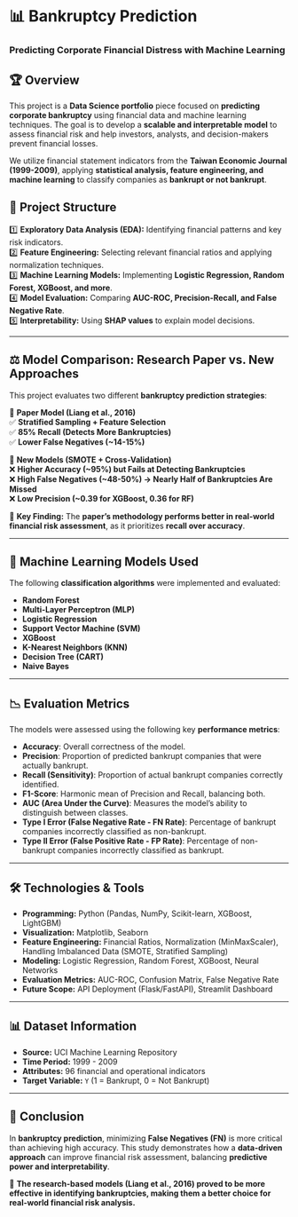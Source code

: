 # 📊 Bankruptcy Prediction  
### Predicting Corporate Financial Distress with Machine Learning  

## 🏆 Overview  
This project is a **Data Science portfolio** piece focused on **predicting corporate bankruptcy** using financial data and machine learning techniques. The goal is to develop a **scalable and interpretable model** to assess financial risk and help investors, analysts, and decision-makers prevent financial losses.  

We utilize financial statement indicators from the **Taiwan Economic Journal (1999-2009)**, applying **statistical analysis, feature engineering, and machine learning** to classify companies as **bankrupt or not bankrupt**.  

## 📂 Project Structure  
1️⃣ **Exploratory Data Analysis (EDA):** Identifying financial patterns and key risk indicators.  
2️⃣ **Feature Engineering:** Selecting relevant financial ratios and applying normalization techniques.  
3️⃣ **Machine Learning Models:** Implementing **Logistic Regression, Random Forest, XGBoost, and more**.  
4️⃣ **Model Evaluation:** Comparing **AUC-ROC, Precision-Recall, and False Negative Rate**.  
5️⃣ **Interpretability:** Using **SHAP values** to explain model decisions.  

---

## ⚖ Model Comparison: Research Paper vs. New Approaches  
This project evaluates two different **bankruptcy prediction strategies**:  

📖 **Paper Model (Liang et al., 2016)**  
✅ **Stratified Sampling + Feature Selection**  
✅ **85% Recall (Detects More Bankruptcies)**  
✅ **Lower False Negatives (~14-15%)**  

🚀 **New Models (SMOTE + Cross-Validation)**  
❌ **Higher Accuracy (~95%) but Fails at Detecting Bankruptcies**  
❌ **High False Negatives (~48-50%) → Nearly Half of Bankruptcies Are Missed**  
❌ **Low Precision (~0.39 for XGBoost, 0.36 for RF)**  

🔎 **Key Finding:** The **paper’s methodology performs better in real-world financial risk assessment**, as it prioritizes **recall over accuracy**.  

---

## 🤖 Machine Learning Models Used
The following **classification algorithms** were implemented and evaluated:

- **Random Forest**
- **Multi-Layer Perceptron (MLP)**
- **Logistic Regression**
- **Support Vector Machine (SVM)**
- **XGBoost**
- **K-Nearest Neighbors (KNN)**
- **Decision Tree (CART)**
- **Naive Bayes**

---

## 📉 Evaluation Metrics
The models were assessed using the following key **performance metrics**:

- **Accuracy**: Overall correctness of the model.
- **Precision**: Proportion of predicted bankrupt companies that were actually bankrupt.
- **Recall (Sensitivity)**: Proportion of actual bankrupt companies correctly identified.
- **F1-Score**: Harmonic mean of Precision and Recall, balancing both.
- **AUC (Area Under the Curve)**: Measures the model’s ability to distinguish between classes.
- **Type I Error (False Negative Rate - FN Rate)**: Percentage of bankrupt companies incorrectly classified as non-bankrupt.
- **Type II Error (False Positive Rate - FP Rate)**: Percentage of non-bankrupt companies incorrectly classified as bankrupt.

---

## 🛠 Technologies & Tools  
- **Programming:** Python (Pandas, NumPy, Scikit-learn, XGBoost, LightGBM)  
- **Visualization:** Matplotlib, Seaborn  
- **Feature Engineering:** Financial Ratios, Normalization (MinMaxScaler), Handling Imbalanced Data (SMOTE, Stratified Sampling)  
- **Modeling:** Logistic Regression, Random Forest, XGBoost, Neural Networks  
- **Evaluation Metrics:** AUC-ROC, Confusion Matrix, False Negative Rate  
- **Future Scope:** API Deployment (Flask/FastAPI), Streamlit Dashboard  

---

## 📊 Dataset Information  
- **Source:** UCI Machine Learning Repository  
- **Time Period:** 1999 - 2009  
- **Attributes:** 96 financial and operational indicators  
- **Target Variable:** `Y` (1 = Bankrupt, 0 = Not Bankrupt)  

---

## 🚀 Conclusion  
In **bankruptcy prediction**, minimizing **False Negatives (FN)** is more critical than achieving high accuracy. This study demonstrates how a **data-driven approach** can improve financial risk assessment, balancing **predictive power and interpretability**.  

🔹 **The research-based models (Liang et al., 2016) proved to be more effective in identifying bankruptcies, making them a better choice for real-world financial risk analysis.**  


